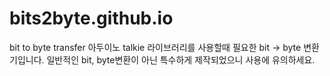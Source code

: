 # bits2byte.github.io
bit to byte transfer
아두이노 talkie 라이브러리를 사용할때 필요한 bit -> byte 변환기입니다.
일반적인 bit, byte변환이 아닌 특수하게 제작되었으니 사용에 유의하세요.
